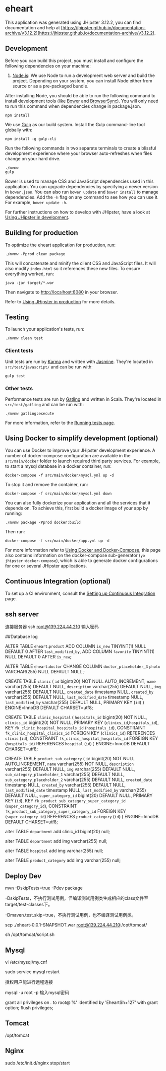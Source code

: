 # eheart

This application was generated using JHipster 3.12.2, you can find documentation and help at [https://jhipster.github.io/documentation-archive/v3.12.2](https://jhipster.github.io/documentation-archive/v3.12.2).

## Development

Before you can build this project, you must install and configure the following dependencies on your machine:
1. [Node.js][]: We use Node to run a development web server and build the project.
   Depending on your system, you can install Node either from source or as a pre-packaged bundle.

After installing Node, you should be able to run the following command to install development tools (like
[Bower][] and [BrowserSync][]). You will only need to run this command when dependencies change in package.json.

    npm install

We use [Gulp][] as our build system. Install the Gulp command-line tool globally with:

    npm install -g gulp-cli

Run the following commands in two separate terminals to create a blissful development experience where your browser
auto-refreshes when files change on your hard drive.

    ./mvnw
    gulp

Bower is used to manage CSS and JavaScript dependencies used in this application. You can upgrade dependencies by
specifying a newer version in `bower.json`. You can also run `bower update` and `bower install` to manage dependencies.
Add the `-h` flag on any command to see how you can use it. For example, `bower update -h`.

For further instructions on how to develop with JHipster, have a look at [Using JHipster in development][].

## Building for production

To optimize the eheart application for production, run:

    ./mvnw -Pprod clean package

This will concatenate and minify the client CSS and JavaScript files. It will also modify `index.html` so it references these new files.
To ensure everything worked, run:

    java -jar target/*.war

Then navigate to [http://localhost:8080](http://localhost:8080) in your browser.

Refer to [Using JHipster in production][] for more details.

## Testing

To launch your application's tests, run:

    ./mvnw clean test

### Client tests

Unit tests are run by [Karma][] and written with [Jasmine][]. They're located in `src/test/javascript/` and can be run with:

    gulp test


### Other tests

Performance tests are run by [Gatling][] and written in Scala. They're located in `src/test/gatling` and can be run with:

    ./mvnw gatling:execute

For more information, refer to the [Running tests page][].

## Using Docker to simplify development (optional)

You can use Docker to improve your JHipster development experience. A number of docker-compose configuration are available in the `src/main/docker` folder to launch required third party services.
For example, to start a mysql database in a docker container, run:

    docker-compose -f src/main/docker/mysql.yml up -d

To stop it and remove the container, run:

    docker-compose -f src/main/docker/mysql.yml down

You can also fully dockerize your application and all the services that it depends on.
To achieve this, first build a docker image of your app by running:

    ./mvnw package -Pprod docker:build

Then run:

    docker-compose -f src/main/docker/app.yml up -d

For more information refer to [Using Docker and Docker-Compose][], this page also contains information on the docker-compose sub-generator (`yo jhipster:docker-compose`), which is able to generate docker configurations for one or several JHipster applications.

## Continuous Integration (optional)

To set up a CI environment, consult the [Setting up Continuous Integration][] page.

[JHipster Homepage and latest documentation]: https://jhipster.github.io
[JHipster 3.12.2 archive]: https://jhipster.github.io/documentation-archive/v3.12.2

[Using JHipster in development]: https://jhipster.github.io/documentation-archive/v3.12.2/development/
[Using Docker and Docker-Compose]: https://jhipster.github.io/documentation-archive/v3.12.2/docker-compose
[Using JHipster in production]: https://jhipster.github.io/documentation-archive/v3.12.2/production/
[Running tests page]: https://jhipster.github.io/documentation-archive/v3.12.2/running-tests/
[Setting up Continuous Integration]: https://jhipster.github.io/documentation-archive/v3.12.2/setting-up-ci/

[Gatling]: http://gatling.io/
[Node.js]: https://nodejs.org/
[Bower]: http://bower.io/
[Gulp]: http://gulpjs.com/
[BrowserSync]: http://www.browsersync.io/
[Karma]: http://karma-runner.github.io/
[Jasmine]: http://jasmine.github.io/2.0/introduction.html
[Protractor]: https://angular.github.io/protractor/

## ssh server

连接服务器 ssh root@139.224.44.210 输入密码

##Database log

ALTER TABLE `eheart`.`product` 
ADD COLUMN `is_new` TINYINT(1) NULL DEFAULT 0 AFTER `last_modified_by`,
ADD COLUMN `favorite` TINYINT(1) NULL DEFAULT 0 AFTER `is_new`;


ALTER TABLE `eheart`.`doctor` 
CHANGE COLUMN `doctor_placeholder_3` `photo` VARCHAR(255) NULL DEFAULT NULL ;

CREATE TABLE `clinic` (
  `id` bigint(20) NOT NULL AUTO_INCREMENT,
  `name` varchar(255) DEFAULT NULL,
  `description` varchar(255) DEFAULT NULL,
  `img` varchar(255) DEFAULT NULL,
  `created_date` timestamp NULL,
  `created_by` varchar(255) DEFAULT NULL,
  `last_modified_date` timestamp NULL,
  `last_modified_by` varchar(255) DEFAULT NULL,
  PRIMARY KEY (`id`)
) ENGINE=InnoDB DEFAULT CHARSET=utf8;

CREATE TABLE `clinic_hospital` (
  `hospitals_id` bigint(20) NOT NULL,
  `clinics_id` bigint(20) NOT NULL,
  PRIMARY KEY (`clinics_id`,`hospitals_id`),
  KEY `fk_clinic_hospital_hospitals_id` (`hospitals_id`),
  CONSTRAINT `fk_clinic_hospital_clinics_id` FOREIGN KEY (`clinics_id`) REFERENCES `clinic` (`id`),
  CONSTRAINT `fk_clinic_hospital_hospitals_id` FOREIGN KEY (`hospitals_id`) REFERENCES `hospital` (`id`)
) ENGINE=InnoDB DEFAULT CHARSET=utf8;

CREATE TABLE `product_sub_category` (
  `id` bigint(20) NOT NULL AUTO_INCREMENT,
  `name` varchar(255) NOT NULL,
  `description` varchar(255) DEFAULT NULL,
  `img` varchar(255) DEFAULT NULL,
  `sub_category_placeholder_1` varchar(255) DEFAULT NULL,
  `sub_category_placeholder_2` varchar(255) DEFAULT NULL,
  `created_date` timestamp NULL,
  `created_by` varchar(255) DEFAULT NULL,
  `last_modified_date` timestamp NULL,
  `last_modified_by` varchar(255) DEFAULT NULL,
  `super_category_id` bigint(20) DEFAULT NULL,
  PRIMARY KEY (`id`),
  KEY `fk_product_sub_category_super_category_id` (`super_category_id`),
  CONSTRAINT `fk_product_sub_category_super_category_id` FOREIGN KEY (`super_category_id`) REFERENCES `product_category` (`id`)
) ENGINE=InnoDB DEFAULT CHARSET=utf8;


alter TABLE `department`
add clinic_id bigint(20) null;

alter TABLE `department`
add img varchar(255) null;

alter TABLE `hospital`
add img varchar(255) null;

alter TABLE `product_category`
add img varchar(255) null;


## Deploy Dev
mvn -DskipTests=true -Pdev package

-DskipTests，不执行测试用例，但编译测试用例类生成相应的class文件至target/test-classes下。

-Dmaven.test.skip=true，不执行测试用例，也不编译测试用例类。

scp ./eheart-0.0.1-SNAPSHOT.war root@139.224.44.210:/opt/tomcat/

sh /opt/tomcat/script.sh 



## Mysql

vi /etc/mysql/my.cnf

sudo service mysql restart

授权用户能进行远程连接

mysql -u root -p
输入mysql密码

grant all privileges on *.* to root@'%' identified by 'EheartSh+127' with grant option;
flush privileges;

## Tomcat
/opt/tomcat


## Nginx

sudo /etc/init.d/nginx stop/start

